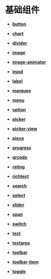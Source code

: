# 基础组件



- **[button](js-components-basic-button.md)**

- **[chart](js-components-basic-chart.md)**

- **[divider](js-components-basic-divider.md)**

- **[image](js-components-basic-image.md)**

- **[image-animator](js-components-basic-image-animator.md)**

- **[input](js-components-basic-input.md)**

- **[label](js-components-basic-label.md)**

- **[marquee](js-components-basic-marquee.md)**

- **[menu](js-components-basic-menu.md)**

- **[option](js-components-basic-option.md)**

- **[picker](js-components-basic-picker.md)**

- **[picker-view](js-components-basic-picker-view.md)**

- **[piece](js-components-basic-piece.md)**

- **[progress](js-components-basic-progress.md)**

- **[qrcode](js-components-basic-qrcode.md)**

- **[rating](js-components-basic-rating.md)**

- **[richtext](js-components-basic-richtext.md)**

- **[search](js-components-basic-search.md)**

- **[select](js-components-basic-select.md)**

- **[slider](js-components-basic-slider.md)**

- **[span](js-components-basic-span.md)**

- **[switch](js-components-basic-switch.md)**

- **[text](js-components-basic-text.md)**

- **[textarea](js-components-basic-textarea.md)**

- **[toolbar](js-components-basic-toolbar.md)**

- **[toolbar-item](js-components-basic-toolbar-item.md)**

- **[toggle](js-components-basic-toggle.md)**